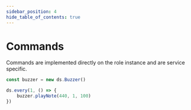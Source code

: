 ```yaml
---
sidebar_position: 4
hide_table_of_contents: true
---
```


# Commands

Commands are implemented directly on the role instance and are service specific.

```ts
const buzzer = new ds.Buzzer()

ds.every(1, () => {
    buzzer.playNote(440, 1, 100)
})
```
